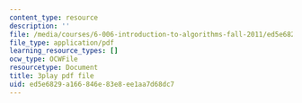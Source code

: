 ```yaml
---
content_type: resource
description: ''
file: /media/courses/6-006-introduction-to-algorithms-fall-2011/ed5e6829a166846e83e8ee1aa7d68dc7_Kg4bqzAqRBM.pdf
file_type: application/pdf
learning_resource_types: []
ocw_type: OCWFile
resourcetype: Document
title: 3play pdf file
uid: ed5e6829-a166-846e-83e8-ee1aa7d68dc7
---
```

